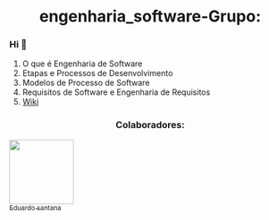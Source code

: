 # <h1 align="center">engenharia_software-Grupo:</h1>
 ### Hi 👋
1. O que é Engenharia de Software
2. Etapas e Processos de Desenvolvimento
3. Modelos de Processo de Software
4. Requisitos de Software e Engenharia de Requisitos
6. [Wiki](https://github.com/EDU0007/engenharia_software/wiki)
 <h3 align="center"> Colaboradores:</h3>
 
[<img src="https://avatars.githubusercontent.com/u/55513247?s=60&v=4&u=071f7791bb03f8e102d835bdb9c2f0d3d24e8a34&v=" width=115 > <br> <sub>Eduardo santana  </sub>](https://github.com/EDU0007)
